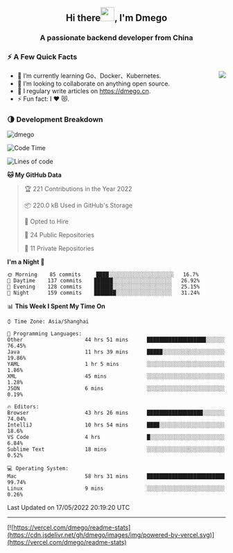 <h2 align="center">Hi there<img src="https://cdn.jsdelivr.net/gh/dmego/images/img/Hi.gif" height="32" />, I'm Dmego </h2>
<h3 align="center">A passionate backend developer from China</h3>

### ⚡️ A Few Quick Facts

<img align="right" src="https://readme-stats-dmego.vercel.app/api?username=dmego&show_icons=true&icon_color=1573B3&hide_title=true&text_color=718096&bg_color=00000000&hide_border=true"/>

<ul>
    <li> 🌱 I’m currently learning Go、Docker、Kubernetes.</li>
    <li> 👯 I’m looking to collaborate on anything open source.</li>
    <li> 📝 I regulary write articles on <a href="https://dmego.cn">https://dmego.cn</a>.</li>
    <li> ⚡ Fun fact: I ❤️ 😻.</li>
</ul>

### 🌗 Development Breakdown

<img src="https://komarev.com/ghpvc/?username=dmego" alt="dmego" />

<!--START_SECTION:waka-->
![Code Time](http://img.shields.io/badge/Code%20Time-1%2C310%20hrs%2025%20mins-blue)

![Lines of code](https://img.shields.io/badge/From%20Hello%20World%20I%27ve%20Written-246%20Thousand%20lines%20of%20code-blue)

**🐱 My GitHub Data** 

> 🏆 221 Contributions in the Year 2022
 > 
> 📦 220.0 kB Used in GitHub's Storage 
 > 
> 💼 Opted to Hire
 > 
> 📜 24 Public Repositories 
 > 
> 🔑 11 Private Repositories  
 > 
**I'm a Night 🦉** 

```text
🌞 Morning    85 commits     ████░░░░░░░░░░░░░░░░░░░░░   16.7% 
🌆 Daytime    137 commits    ██████░░░░░░░░░░░░░░░░░░░   26.92% 
🌃 Evening    128 commits    ██████░░░░░░░░░░░░░░░░░░░   25.15% 
🌙 Night      159 commits    ███████░░░░░░░░░░░░░░░░░░   31.24%

```


📊 **This Week I Spent My Time On** 

```text
⌚︎ Time Zone: Asia/Shanghai

💬 Programming Languages: 
Other                    44 hrs 51 mins      ███████████████████░░░░░░   76.45% 
Java                     11 hrs 39 mins      █████░░░░░░░░░░░░░░░░░░░░   19.86% 
YAML                     1 hr 5 mins         ░░░░░░░░░░░░░░░░░░░░░░░░░   1.86% 
XML                      45 mins             ░░░░░░░░░░░░░░░░░░░░░░░░░   1.28% 
JSON                     6 mins              ░░░░░░░░░░░░░░░░░░░░░░░░░   0.19%

🔥 Editors: 
Browser                  43 hrs 26 mins      ██████████████████░░░░░░░   74.04% 
IntelliJ                 10 hrs 54 mins      ████░░░░░░░░░░░░░░░░░░░░░   18.6% 
VS Code                  4 hrs               █░░░░░░░░░░░░░░░░░░░░░░░░   6.84% 
Sublime Text             18 mins             ░░░░░░░░░░░░░░░░░░░░░░░░░   0.52%

💻 Operating System: 
Mac                      58 hrs 31 mins      █████████████████████████   99.74% 
Linux                    9 mins              ░░░░░░░░░░░░░░░░░░░░░░░░░   0.26%

```


 Last Updated on 17/05/2022 20:19:20 UTC
<!--END_SECTION:waka-->

---

[![https://vercel.com/dmego/readme-stats](https://cdn.jsdelivr.net/gh/dmego/images/img/powered-by-vercel.svg)](https://vercel.com/dmego/readme-stats)

